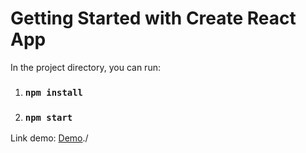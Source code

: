 # Getting Started with Create React App

In the project directory, you can run:

1. ### `npm install`

2. ### `npm start`

Link demo:  [Demo](https://tienshake.github.io/free-to-game/)./




